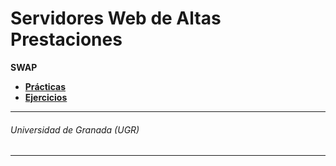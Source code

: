 # Servidores Web de Altas Prestaciones

 __SWAP__
 * **[Prácticas](https://github.com/antoniovj1/servidores_web_altas_prestaciones_ugr/tree/master//practicas)**
 * **[Ejercicios](https://github.com/antoniovj1/servidores_web_altas_prestaciones_ugr/tree/master//ejercicios)**

___
###### Universidad de Granada (UGR)
___

